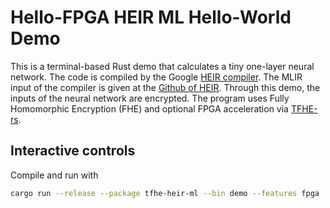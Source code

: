 # Hello-FPGA HEIR ML Hello-World Demo

This is a terminal-based Rust demo that calculates a tiny one-layer neural network. The code is compiled by the Google [HEIR compiler](https://heir.dev).
The MLIR input of the compiler is given at the [Github of HEIR](https://github.com/google/heir/blob/main/tests/Examples/tfhe_rust_hl/cpu/hello_world_clean_xsmall.mlir). 
Through this demo, the inputs of the neural network are encrypted. 
The program uses Fully Homomorphic Encryption (FHE) and optional FPGA acceleration via [TFHE-rs](https://github.com/zama-ai/tfhe-rs).

## Interactive controls

Compile and run with

```bash
cargo run --release --package tfhe-heir-ml --bin demo --features fpga
```

